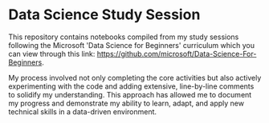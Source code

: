 # Data Science Study Session
This repository contains notebooks compiled from my study sessions following the Microsoft 'Data Science for Beginners' curriculum which you can view through this link: https://github.com/microsoft/Data-Science-For-Beginners.

My process involved not only completing the core activities but also actively experimenting with the code and adding extensive, line-by-line comments to solidify my understanding. This approach has allowed me to document my progress and demonstrate my ability to learn, adapt, and apply new technical skills in a data-driven environment.

